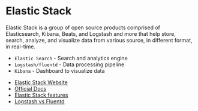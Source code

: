 # Elastic Stack

Elastic Stack is a group of open source products comprised of Elasticsearch, Kibana, Beats, and Logstash and more that help store, search, analyze, and visualize data from various source, in different format, in real-time.

* `Elastic Search` - Search and analytics engine
* `Logstash/fluentd` - Data processing pipeline
* `Kibana` - Dashboard to visualize data

- [Elastic Stack Website](https://www.elastic.co/elastic-stack/)
- [Official Docs](https://www.elastic.co/guide/index.html)
- [Elastic Stack features](https://www.elastic.co/elastic-stack/features)
- [Logstash vs Fluentd](https://logz.io/blog/fluentd-logstash/)
